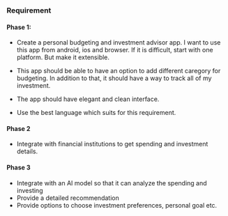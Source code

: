### Requirement

#### Phase 1:
* Create a personal budgeting and investment advisor app. I want to use this app from android, ios and browser. If it is difficult, start with one platform. But make it extensible.

* This app should be able to have an option to add different caregory for budgeting. In addition to that, it should have a way to track all of my investment.

* The app should have elegant and clean interface.

* Use the best language which suits for this requirement.

#### Phase 2
* Integrate with financial institutions to get spending and investment details.

#### Phase 3
* Integrate with an AI model so that it can analyze the spending and investing
* Provide a detailed recommendation
* Provide options to choose investment preferences, personal goal etc.


